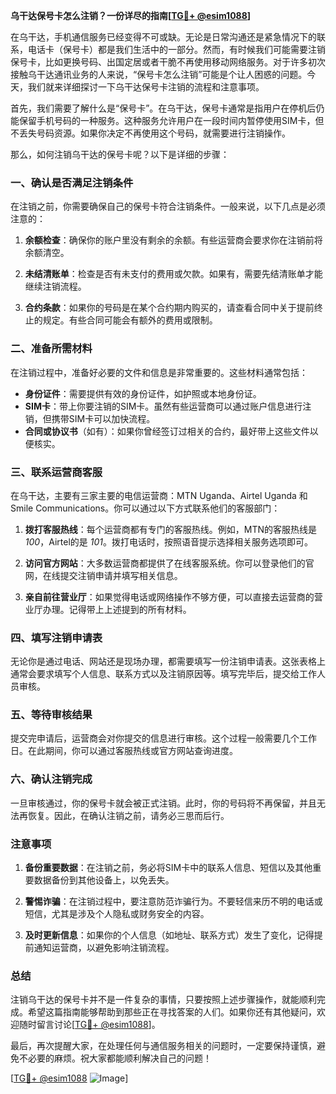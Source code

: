 **乌干达保号卡怎么注销？一份详尽的指南[[TG💪+ @esim1088](https://t.me/s/esim1088)]**

在乌干达，手机通信服务已经变得不可或缺。无论是日常沟通还是紧急情况下的联系，电话卡（保号卡）都是我们生活中的一部分。然而，有时候我们可能需要注销保号卡，比如更换号码、出国定居或者干脆不再使用移动网络服务。对于许多初次接触乌干达通讯业务的人来说，“保号卡怎么注销”可能是个让人困惑的问题。今天，我们就来详细探讨一下乌干达保号卡注销的流程和注意事项。

首先，我们需要了解什么是“保号卡”。在乌干达，保号卡通常是指用户在停机后仍能保留手机号码的一种服务。这种服务允许用户在一段时间内暂停使用SIM卡，但不丢失号码资源。如果你决定不再使用这个号码，就需要进行注销操作。

那么，如何注销乌干达的保号卡呢？以下是详细的步骤：

### 一、确认是否满足注销条件

在注销之前，你需要确保自己的保号卡符合注销条件。一般来说，以下几点是必须注意的：

1. **余额检查**：确保你的账户里没有剩余的余额。有些运营商会要求你在注销前将余额清空。
   
2. **未结清账单**：检查是否有未支付的费用或欠款。如果有，需要先结清账单才能继续注销流程。

3. **合约条款**：如果你的号码是在某个合约期内购买的，请查看合同中关于提前终止的规定。有些合同可能会有额外的费用或限制。

### 二、准备所需材料

在注销过程中，准备好必要的文件和信息是非常重要的。这些材料通常包括：

- **身份证件**：需要提供有效的身份证件，如护照或本地身份证。
- **SIM卡**：带上你要注销的SIM卡。虽然有些运营商可以通过账户信息进行注销，但携带SIM卡可以加快流程。
- **合同或协议书**（如有）：如果你曾经签订过相关的合约，最好带上这些文件以便核实。

### 三、联系运营商客服

在乌干达，主要有三家主要的电信运营商：MTN Uganda、Airtel Uganda 和 Smile Communications。你可以通过以下方式联系他们的客服部门：

1. **拨打客服热线**：每个运营商都有专门的客服热线。例如，MTN的客服热线是 *100*，Airtel的是 *101*。拨打电话时，按照语音提示选择相关服务选项即可。

2. **访问官方网站**：大多数运营商都提供了在线客服系统。你可以登录他们的官网，在线提交注销申请并填写相关信息。

3. **亲自前往营业厅**：如果觉得电话或网络操作不够方便，可以直接去运营商的营业厅办理。记得带上上述提到的所有材料。

### 四、填写注销申请表

无论你是通过电话、网站还是现场办理，都需要填写一份注销申请表。这张表格上通常会要求填写个人信息、联系方式以及注销原因等。填写完毕后，提交给工作人员审核。

### 五、等待审核结果

提交完申请后，运营商会对你提交的信息进行审核。这个过程一般需要几个工作日。在此期间，你可以通过客服热线或官方网站查询进度。

### 六、确认注销完成

一旦审核通过，你的保号卡就会被正式注销。此时，你的号码将不再保留，并且无法再恢复。因此，在确认注销之前，请务必三思而后行。

### 注意事项

1. **备份重要数据**：在注销之前，务必将SIM卡中的联系人信息、短信以及其他重要数据备份到其他设备上，以免丢失。

2. **警惕诈骗**：在注销过程中，要注意防范诈骗行为。不要轻信来历不明的电话或短信，尤其是涉及个人隐私或财务安全的内容。

3. **及时更新信息**：如果你的个人信息（如地址、联系方式）发生了变化，记得提前通知运营商，以避免影响注销流程。

### 总结

注销乌干达的保号卡并不是一件复杂的事情，只要按照上述步骤操作，就能顺利完成。希望这篇指南能够帮助到那些正在寻找答案的人们。如果你还有其他疑问，欢迎随时留言讨论[[TG💪+ @esim1088](https://t.me/s/esim1088)]。

最后，再次提醒大家，在处理任何与通信服务相关的问题时，一定要保持谨慎，避免不必要的麻烦。祝大家都能顺利解决自己的问题！

[[TG💪+ @esim1088](https://t.me/s/esim1088) ![Image](https://i.postimg.cc/4NQfJmqS/Snipaste-2025-05-13-00-14-12.png)]